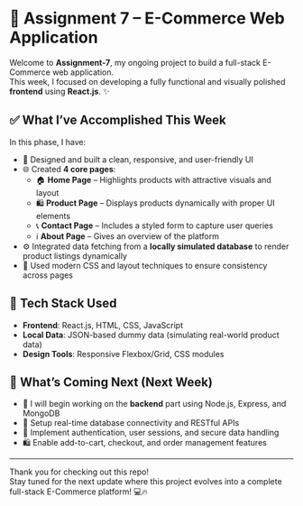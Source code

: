 # 🛒 Assignment 7 – E-Commerce Web Application

Welcome to **Assignment-7**, my ongoing project to build a full-stack E-Commerce web application.  
This week, I focused on developing a fully functional and visually polished **frontend** using **React.js**. ✨

## ✅ What I’ve Accomplished This Week

In this phase, I have:

- 🎨 Designed and built a clean, responsive, and user-friendly UI
- 🌐 Created **4 core pages**:
  - 🏠 **Home Page** – Highlights products with attractive visuals and layout
  - 🛍 **Product Page** – Displays products dynamically with proper UI elements
  - 📞 **Contact Page** – Includes a styled form to capture user queries
  - ℹ️ **About Page** – Gives an overview of the platform
- ⚙️ Integrated data fetching from a **locally simulated database** to render product listings dynamically
- 💅 Used modern CSS and layout techniques to ensure consistency across pages

## 🧠 Tech Stack Used

- **Frontend**: React.js, HTML, CSS, JavaScript
- **Local Data**: JSON-based dummy data (simulating real-world product data)
- **Design Tools**: Responsive Flexbox/Grid, CSS modules

## 🔮 What’s Coming Next (Next Week)

- 🚀 I will begin working on the **backend** part using Node.js, Express, and MongoDB
- 🧠 Setup real-time database connectivity and RESTful APIs
- 🔐 Implement authentication, user sessions, and secure data handling
- 🛍️ Enable add-to-cart, checkout, and order management features

---

Thank you for checking out this repo!  
Stay tuned for the next update where this project evolves into a complete full-stack E-Commerce platform! 💻🔥
